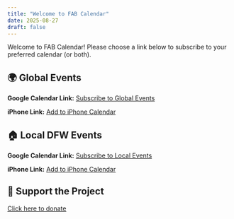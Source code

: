 ```yaml
---
title: "Welcome to FAB Calendar"
date: 2025-08-27
draft: false
---
```


Welcome to FAB Calendar! Please choose a link below to subscribe to your preferred calendar (or both).

## 🌍 Global Events

**Google Calendar Link:** [Subscribe to Global Events](https://calendar.google.com/calendar/embed?src=YOUR_MAJOR_CALENDAR_ID)

**iPhone Link:** [Add to iPhone Calendar](webcal://calendar.google.com/calendar/ical/YOUR_MAJOR_CALENDAR_ID/basic.ics)

## 🏠 Local DFW Events

**Google Calendar Link:** [Subscribe to Local Events](https://calendar.google.com/calendar/embed?src=YOUR_LOCAL_CALENDAR_ID)

**iPhone Link:** [Add to iPhone Calendar](webcal://calendar.google.com/calendar/ical/YOUR_LOCAL_CALENDAR_ID/basic.ics)

## 💝 Support the Project

[Click here to donate](https://paypal.me/yourusername)
